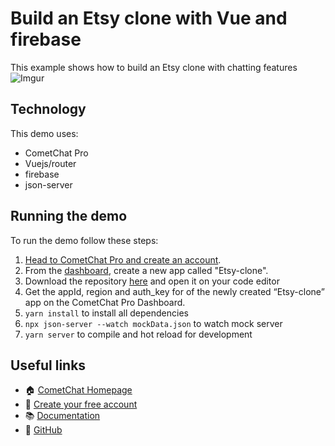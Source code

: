 # Build an Etsy clone with Vue and firebase

This example shows how to build an Etsy clone with chatting features
![Imgur](https://i.imgur.com/gCBC3iy.png)
## Technology
This demo uses:
* CometChat Pro
* Vuejs/router
* firebase
* json-server

## Running the demo
To run the demo follow these steps:
1. [Head to CometChat Pro and create an account](https://www.cometchat.com).
2. From the [dashboard](https://app.cometchat.com), create a new app called "Etsy-clone".
4. Download the repository [here](https://github.com/iamfortune/Etsy-clone) and open it on your code editor
3. Get the appId, region and auth_key for of the newly created “Etsy-clone” app on the CometChat Pro Dashboard.
4. `yarn install` to install all dependencies
5. `npx json-server --watch mockData.json` to watch mock server
6. `yarn server` to compile and hot reload for development


## Useful links

- 🏠 [CometChat Homepage](https://www.cometchat.com)
- 🚀 [Create your free account](https://app.cometchat.com/signup)
- 📚 [Documentation](https://prodocs.cometchat.com)
- 👾 [GitHub](https://www.github.com/cometchat-pro)
